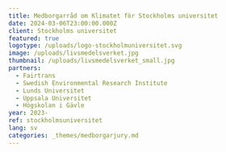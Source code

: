 ```yaml
---
title: Medborgarråd om Klimatet för Stockholms universitet
date: 2024-03-06T23:00:00.000Z
client: Stockholms universitet
featured: true
logotype: /uploads/logo-stockholmuniversitet.svg
image: /uploads/livsmedelsverket.jpg
thumbnail: /uploads/livsmedelsverket_small.jpg
partners:
  - Fairtrans
  - Swedish Environmental Research Institute
  - Lunds Universitet
  - Uppsala Universitet
  - Högskolan i Gävle
year: 2023-
ref: stockholmsuniversitet
lang: sv
categories: _themes/medborgarjury.md
---
```


